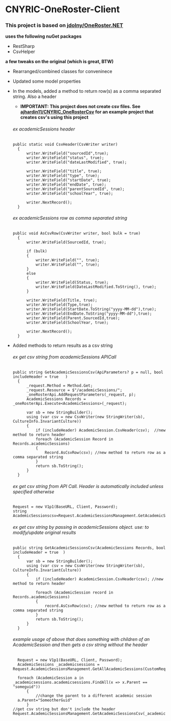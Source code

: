 # CNYRIC-OneRoster-Client

### This project is based on [jdolny/OneRoster.NET](https://github.com/jdolny/OneRoster.NET/tree/master/OneRoster.NET) 

**uses the following nuGet packages**
- RestSharp
- CsvHelper

**a few tweaks on the original (which is great, BTW)**
* Rearranged/combined classes for conveninece
* Updated some model properties

* In the models, added a method to return row(s) as a comma separated string. Also a header
  * **IMPORTANT: This project does not create csv files. See [ajhardin11/CNYRIC_OneRosterCsv](https://github.com/ajhardin11/CNYRIC_OneRosterCsv) for an example project that creates csv's using this project**
  ###### ex academicSessions header 
      public static void CsvHeader(CsvWriter writer)
		{
			writer.WriteField("sourcedId",true);
			writer.WriteField("status", true);
			writer.WriteField("dateLastModified", true);

			writer.WriteField("title", true);
			writer.WriteField("type", true);
			writer.WriteField("startDate", true);
			writer.WriteField("endDate", true);
			writer.WriteField("parentSourcedId", true);
			writer.WriteField("schoolYear", true);

			writer.NextRecord();
		}
   ###### ex academicSessions row as comma separated string
      public void AsCsvRow(CsvWriter writer, bool bulk = true)
		{
			writer.WriteField(SourcedId, true);

			if (bulk)
			{
				writer.WriteField("", true);
				writer.WriteField("", true);
			}
			else
			{
				writer.WriteField(Status, true);
				writer.WriteField(DateLastModified.ToString(), true);
			}

			writer.WriteField(Title, true);
			writer.WriteField(Type,true);
			writer.WriteField(StartDate.ToString("yyyy-MM-dd"),true);
			writer.WriteField(EndDate.ToString("yyyy-MM-dd"),true);
			writer.WriteField(Parent.SourcedId,true);
			writer.WriteField(SchoolYear, true);
      
			writer.NextRecord();
		}
   
* Added methods to return results as a csv string
  ###### ex get csv string from academicSessions APICall
      public string GetAcademicSessionsCsv(ApiParameters? p = null, bool includeHeader = true	)
		{
			_request.Method = Method.Get;
			_request.Resource = $"/academicSessions/";
			_oneRosterApi.AddRequestParameters(_request, p);
			AcademicSessions Records = _oneRosterApi.Execute<AcademicSessions>(_request);

			var sb = new StringBuilder();
			using (var csv = new CsvWriter(new StringWriter(sb), CultureInfo.InvariantCulture))
			{
				if (includeHeader) AcademicSession.CsvHeader(csv);  //new method to return header
				foreach (AcademicSession Record in Records.academicSessions)
				{
					Record.AsCsvRow(csv); //new method to return row as a comma separated string
				}
				return sb.ToString();
			}
		}
   
    ###### ex get csv string from API Call. Header is automatically included unless specified otherwise
      Request = new V1p1(BaseURL, Client, Password);
      string AcademicSessionscsv=Request.AcademicSessionsManagement.GetAcademicSessionsCsv(CustomRequestParameters);
     
  ###### ex get csv string by passing in academicSessions object. use: to modify/update original results
      public string GetAcademicSessionsCsv(AcademicSessions Records, bool includeHeader = true	)
		{
			var sb = new StringBuilder();
			using (var csv = new CsvWriter(new StringWriter(sb), CultureInfo.InvariantCulture))
			{
				if (includeHeader) AcademicSession.CsvHeader(csv); //new method to return header

				foreach (AcademicSession record in Records.academicSessions)
				{
					record.AsCsvRow(csv); //new method to return row as a comma separated string
				}
				return sb.ToString();
			}
		}
    
     ###### example usage of above that does something with children of an AcademicSession and then gets a csv string without the header
        Request = new V1p1(BaseURL, Client, Password);
        AcademicSessions _academicsessions = Request.AcademicSessionsManagement.GetAllAcademicSessions(CustomRequestParameters);
        
        foreach (AcademicSession a in _academicsessions.academicsessions.FindAll(x => x.Parent == "someguid"))
			{
				//change the parent to a different academic session
        a.Parent="SomeotherGuid"
			}
      //get csv string but don't include the header
      Request.AcademicSessionsManagement.GetAcademicSessionsCsv(_academicsessions,false);

